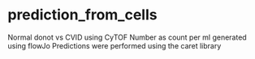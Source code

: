 # prediction_from_cells
Normal donot vs CVID using CyTOF
Number as count per ml generated using flowJo
Predictions were performed using the caret library

